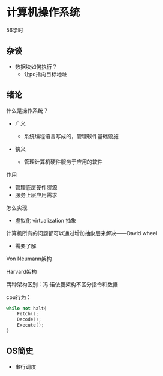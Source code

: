 # 计算机操作系统

56学时

## 杂谈

- 数据块如何执行？
  - 让pc指向目标地址

## 绪论

什么是操作系统？

- 广义
  - 系统编程语言写成的，管理软件基础设施

- 狭义
  - 管理计算机硬件服务于应用的软件


作用

- 管理底层硬件资源
- 服务上层应用需求

怎么实现

- 虚拟化 virtualization 抽象

计算机所有的问题都可以通过增加抽象层来解决——David wheel

- 需要了解

Von Neumann架构

Harvard架构

两种架构区别：冯·诺依曼架构不区分指令和数据

cpu行为：

```c++
while not halt{
    Fetch();
    Decode();
    Execute();
}
```

## OS简史

- 串行调度
